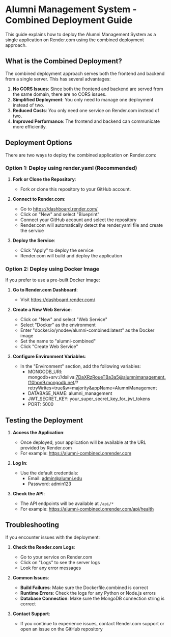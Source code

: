 # Alumni Management System - Combined Deployment Guide

This guide explains how to deploy the Alumni Management System as a single application on Render.com using the combined deployment approach.

## What is the Combined Deployment?

The combined deployment approach serves both the frontend and backend from a single server. This has several advantages:

1. **No CORS Issues**: Since both the frontend and backend are served from the same domain, there are no CORS issues.
2. **Simplified Deployment**: You only need to manage one deployment instead of two.
3. **Reduced Costs**: You only need one service on Render.com instead of two.
4. **Improved Performance**: The frontend and backend can communicate more efficiently.

## Deployment Options

There are two ways to deploy the combined application on Render.com:

### Option 1: Deploy using render.yaml (Recommended)

1. **Fork or Clone the Repository**:
   - Fork or clone this repository to your GitHub account.

2. **Connect to Render.com**:
   - Go to https://dashboard.render.com/
   - Click on "New" and select "Blueprint"
   - Connect your GitHub account and select the repository
   - Render.com will automatically detect the render.yaml file and create the service

3. **Deploy the Service**:
   - Click "Apply" to deploy the service
   - Render.com will build and deploy the application

### Option 2: Deploy using Docker Image

If you prefer to use a pre-built Docker image:

1. **Go to Render.com Dashboard**:
   - Visit https://dashboard.render.com/

2. **Create a New Web Service**:
   - Click on "New" and select "Web Service"
   - Select "Docker" as the environment
   - Enter "docker.io/ynodev/alumni-combined:latest" as the Docker image
   - Set the name to "alumni-combined"
   - Click "Create Web Service"

3. **Configure Environment Variables**:
   - In the "Environment" section, add the following variables:
     - MONGODB_URI: mongodb+srv://dsilva:7DaXRzRoueTBa3a5@alumnimanagement.f10hpn9.mongodb.net/?retryWrites=true&w=majority&appName=AlumniManagement
     - DATABASE_NAME: alumni_management
     - JWT_SECRET_KEY: your_super_secret_key_for_jwt_tokens
     - PORT: 5000

## Testing the Deployment

1. **Access the Application**:
   - Once deployed, your application will be available at the URL provided by Render.com
   - For example: https://alumni-combined.onrender.com

2. **Log In**:
   - Use the default credentials:
     - Email: admin@alumni.edu
     - Password: admin123

3. **Check the API**:
   - The API endpoints will be available at `/api/*`
   - For example: https://alumni-combined.onrender.com/api/health

## Troubleshooting

If you encounter issues with the deployment:

1. **Check the Render.com Logs**:
   - Go to your service on Render.com
   - Click on "Logs" to see the server logs
   - Look for any error messages

2. **Common Issues**:
   - **Build Failures**: Make sure the Dockerfile.combined is correct
   - **Runtime Errors**: Check the logs for any Python or Node.js errors
   - **Database Connection**: Make sure the MongoDB connection string is correct

3. **Contact Support**:
   - If you continue to experience issues, contact Render.com support or open an issue on the GitHub repository
